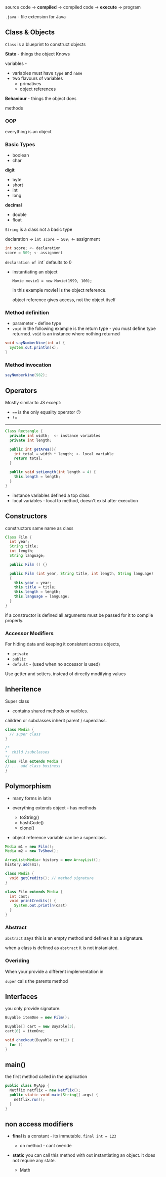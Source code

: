 source code -> __compiled__ -> compiled code -> __execute__ -> program

`.java` - file extension for Java

## Class & Objects

`Class` is a blueprint to construct objects

**State** - things the object Knows  

variables - 
- variables must have `type` and `name`
- two flavours of variables
  - primatives 
  - object references

**Behaviour** - things the object does

methods

### OOP

everything is an object

### Basic Types

- boolean
- char 

**digit**
- byte
- short
- int
- long

**decimal**
- double 
- float

`String` is a class not a basic type

declaration -> `int score = 509;` <- assignment

``` java
int score; <- declaration
score = 509; <- assignment
```

`declaration of `int` defaults to 0


- instantiating an object 

  `Movie movie1 = new Movie(1999, 100);`

  in this example movie1 is the object reference. 

  object reference gives access, not the object itself


### Method definition 

- parameter - define type 
- `void` in the following example is the return type - 
you must define type returned. `void` is an instance where nothing returned 

```java
void sayNumberNine(int x) {
  System.out.println(x);
}
```

### Method invocation 

``` java
sayNumberNine(982);
```

## Operators 

Mostly similar to JS except:
- `==` is the only equality operator 😒
- `!=` 
--- 

``` java
Class Rectangle {
  private int width;  <- instance variables
  private int length; 

  public int getArea(){
    int total = width * length; <- local variable
    return total; 
  }

  public void setLength(int length = 4) {
    this.length = length;
  }
}
```
- instance variables defined a top class 
- local variables - local to method, doesn't exist after execution 

## Constructors

constructors same name as class

``` java 
Class Film {
  int year; 
  String title; 
  int length; 
  String language; 

  public Film () {}

  public Film (int year, String title, int length, String language)
  {
    this.year = year;
    this.title = title;
    this.length = length;
    this.language = language; 
  }
}
```


if a constructor is defined all arguments must be passed for it to compile properly.

### Accessor Modifiers

For hiding data and keeping it consistent across objects, 

- `private`
- `public`
- `default` - (used when no accessor is used)

Use getter and setters, instead of directly modifying values

## Inheritence 

Super class
- contains shared methods or varibles. 

children or subclasses inherit parent / superclass.

```java
class Media {
  // super class
}

/*
*  child /subclasses
*/
class Film extends Media {
// ... add class business 
}
```

## Polymorphism 
- many forms in latin

- everything extends object - has methods
  - toString()
  - hashCode()
  - clone()

- object reference variable can be a superclass.
```java
Media m1 = new Film();
Media m2 = new TvShow();

ArrayList<Media> history = new ArrayList();
history.add(m1);
```

```java
class Media {
  void getCredits(); // method signature 
}

class Film extends Media {
  int cast;
  void printCredits() {
    System.out.println(cast)
  }
}
```
### Abstract

`abstract` says this is an empty method and defines it as a signature.

when a class is defined as `abstract` it is not instaniated. 

### Overiding

When your provide a different implementation in

`super` calls the parents method

## Interfaces

you only provide signature.

```java
Buyable itemOne = new Film();

Buyable[] cart = new Buyable[3];
cart[0] = itemOne;

void checkout(Buyable cart[]) {
  for ()
}

```

## main()

the first method called in the application

```java
public class MyApp {
  Netflix netflix = new Netflix();
  public static void main(String[] args) {
    netflix.run();
  }
}
```

## non access modifiers

- **final** is a constant - its immutable. 
`final int = 123`
  - on method - cant overide

- **static** you can call this method with out instantiating an object. it does not require any state.
  - Math


